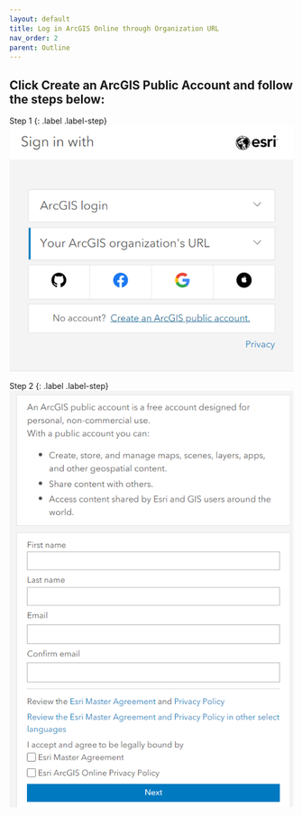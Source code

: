 ```yaml
---
layout: default
title: Log in ArcGIS Online through Organization URL
nav_order: 2
parent: Outline
---
```


##  Click Create an ArcGIS Public Account and follow the steps below:
Step 1
{: .label .label-step}
![Fig_3](content/images/Fig_3.png)

Step 2
{: .label .label-step}
![Fig_4](content/images/Fig4.png)

